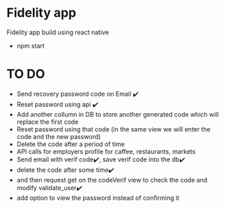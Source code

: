 Fidelity app
===============

Fidelity app build using react native

- npm start

TO DO
=========

- Send recovery password code on Email ✔️
- Reset password using api ✔️
- Add another collumn in DB to store another generated code which will replace the first code
- Reset password using that code (in the same view we will enter the code and the new password)
- Delete the code after a period of time
- API calls for employers profile for caffee, restaurants, markets
- Send email with verif code✔️, save verif code into the db✔️  
- delete the code after some time✔️
- and then request get on the codeVerif view to check the code and modify validate_user✔️
- add option to view the password instead of confirming it
